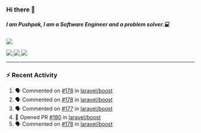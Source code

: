 ### Hi there 👋

##### I am Pushpak, I am a Software Engineer and a problem solver.💻

<a href='https://twitter.com/pushpak1300'><a href="https://pushpak1300.me/" target="_blank">
  <img src="https://img.shields.io/badge/website-%23E34F26.svg?&style=for-the-badge" />
</a> 
 
 <a href="https://twitter.com/pushpak1300" target="_blank">
  <img src="https://img.shields.io/badge/twitter-%231DA1F2.svg?&style=for-the-badge&logo=twitter&logoColor=white" />
</a> 

<a href="https://www.linkedin.com/in/pushpak-c-286b17b1/" target="_blank">
  <img src="https://img.shields.io/badge/linkedin-%230077B5.svg?&style=for-the-badge&logo=linkedin&logoColor=white" />
</a> 

<a href="https://dev.to/pushpak1300/" target="_blank">
  <img src="http://img.shields.io/badge/dev.to-gray?style=for-the-badge&logo=dev.to&?logoColor=white?logoWidth=100?label=" />
</a> 


</p>

---

### ⚡ Recent Activity

<!--START_SECTION:activity-->
1. 🗣 Commented on [#178](https://github.com/laravel/boost/issues/178#issuecomment-3207400636) in [laravel/boost](https://github.com/laravel/boost)
2. 🗣 Commented on [#178](https://github.com/laravel/boost/issues/178#issuecomment-3207366754) in [laravel/boost](https://github.com/laravel/boost)
3. 🗣 Commented on [#177](https://github.com/laravel/boost/issues/177#issuecomment-3207357276) in [laravel/boost](https://github.com/laravel/boost)
4. 💪 Opened PR [#180](https://github.com/laravel/boost/pull/180) in [laravel/boost](https://github.com/laravel/boost)
5. 🗣 Commented on [#178](https://github.com/laravel/boost/issues/178#issuecomment-3207264355) in [laravel/boost](https://github.com/laravel/boost)
<!--END_SECTION:activity-->

